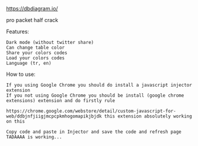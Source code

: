 https://dbdiagram.io/

pro packet half crack

Features:

	Dark mode (without twitter share)
	Can change table color
	Share your colors codes
	Load your colors codes
	Language (tr, en)

How to use:

	If you using Google Chrome you should do install a javascript injector extension
	If you not using Google Chrome you should be install (google chrome extensions) extension and do firstly rule

	https://chrome.google.com/webstore/detail/custom-javascript-for-web/ddbjnfjiigjmcpcpkmhogomapikjbjdk this extension absolutely working on this	

	Copy code and paste in Injector and save the code and refresh page TADAAAA is working...